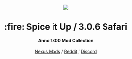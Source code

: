 <p align="center">
    <a href="https://anno-mods.github.io/Spice-it-Up/"><img src="https://github.com/anno-mods.png"></a>
</p>

<h1 align="center">:fire: Spice it Up / 3.0.6 Safari</h1>
<h4 align="center">Anno 1800 Mod Collection</h4>

<p align="center"><a href="https://www.nexusmods.com/anno1800/mods/5">Nexus Mods</a> / <a href="https://www.reddit.com/r/anno/comments/lqnrpa/mod_spice_it_up_302/">Reddit</a> / <a href="https://discord.com/invite/KtfWbev">Discord</a></p>
